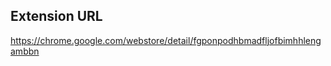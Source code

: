 Extension URL
-------------
https://chrome.google.com/webstore/detail/fgponpodhbmadfljofbimhhlengambbn